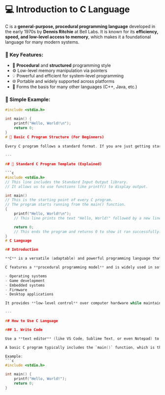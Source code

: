 # 💻 Introduction to C Language

C is a **general-purpose, procedural programming language** developed in the early 1970s by **Dennis Ritchie** at Bell Labs. It is known for its **efficiency, speed, and low-level access to memory**, which makes it a foundational language for many modern systems.

### 🔎 Key Features:
- 🔧 **Procedural** and **structured** programming style  
- ⚙️ Low-level memory manipulation via pointers  
- 💡 Powerful and efficient for system-level programming  
- 🌐 Portable and widely supported across platforms  
- 🧱 Forms the basis for many other languages (C++, Java, etc.)

### 📘 Simple Example:
```c
#include <stdio.h>
  
int main() {
    printf("Hello, World!\n");
    return 0;
}  
# 🧱 Basic C Program Structure (For Beginners)
 
Every C program follows a standard format. If you are just getting started with C programming, understanding this basic structure is your first step.
 
---

## 📄 Standard C Program Template (Explained)

```c
#include <stdio.h> 
// This line includes the Standard Input Output library.
// It allows us to use functions like printf() to display output.

int main() 
// This is the starting point of every C program.
// The program starts running from the main() function.
{
    printf("Hello, World!\n"); 
    // This line prints the text "Hello, World!" followed by a new line.

    return 0; 
    // This ends the program and returns 0 to show it ran successfully.
}
# C Language

## Introduction

**C** is a versatile (adaptable) and powerful programming language that allows developers to create efficient and portable software. Its known for its close-to-hardware capabilities, making it suitable for systems programming and embedded systems.

C features a **procedural programming model** and is widely used in software development, including:

- Operating systems  
- Game development  
- Embedded systems  
- Firmware  
- Desktop applications  

It provides **low-level control** over computer hardware while maintaining a **simple and straightforward structure**.

---

## How to Use C Language

### 1. Write Code

Use a **text editor** (like VS Code, Sublime Text, or even Notepad) to write your C code.

A basic C program typically includes the `main()` function, which is the entry point for execution.

Example:
```c
#include <stdio.h>

int main() {
    printf("Hello, World!");
    return 0;
}
  
  
